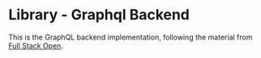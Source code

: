 # Library - Graphql Backend

This is the GraphQL backend implementation, following the material from [Full Stack Open](https://fullstackopen.com/en/part8/).
